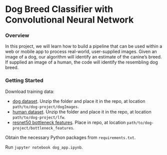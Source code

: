 # Dog Breed Classifier with Convolutional Neural Network

### Overview

In this project, we will learn how to build a pipeline that can be used within a web or mobile app to process real-world, user-supplied images.  Given an image of a dog, our algorithm will identify an estimate of the canine’s breed.  If supplied an image of a human, the code will identify the resembling dog breed.

### Getting Started

Download training data:
* [dog dataset](https://s3-us-west-1.amazonaws.com/udacity-aind/dog-project/dogImages.zip).  Unzip the folder and place it in the repo, at location `path/to/dog-project/dogImages`.
* [human dataset](https://s3-us-west-1.amazonaws.com/udacity-aind/dog-project/lfw.zip).  Unzip the folder and place it in the repo, at location `path/to/dog-project/lfw`.
* [resnet50 bottleneck features](https://s3-us-west-1.amazonaws.com/udacity-aind/dog-project/DogResnet50Data.npz). Place in repo, at location `path/to/dog-project/bottleneck_features`.

Obtain the necessary Python packages from `requirements.txt`.

Run `jupyter notebook dog_app.ipynb`.
